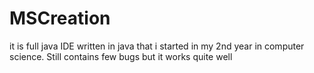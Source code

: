 # MSCreation
it is full  java IDE written in java that i started in my 2nd year in computer science. Still contains few bugs but it works quite well 
